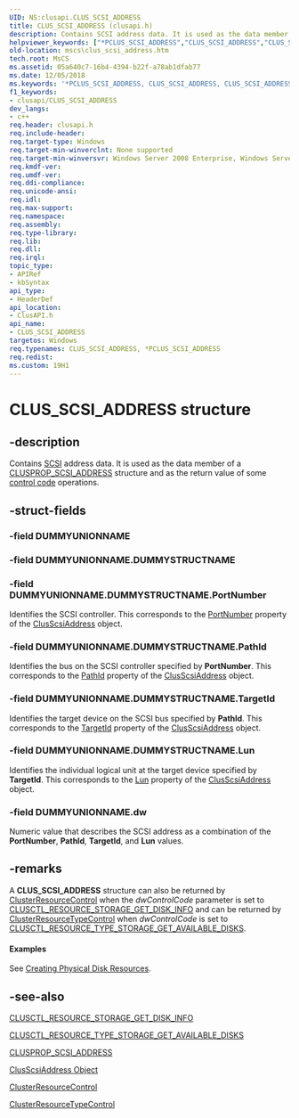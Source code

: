 ```yaml
---
UID: NS:clusapi.CLUS_SCSI_ADDRESS
title: CLUS_SCSI_ADDRESS (clusapi.h)
description: Contains SCSI address data. It is used as the data member of a CLUSPROP_SCSI_ADDRESS structure and as the return value of some control code operations.
helpviewer_keywords: ["*PCLUS_SCSI_ADDRESS","CLUS_SCSI_ADDRESS","CLUS_SCSI_ADDRESS structure [Failover Cluster]","PCLUS_SCSI_ADDRESS","PCLUS_SCSI_ADDRESS structure pointer [Failover Cluster]","_wolf_clus_scsi_address","clusapi/CLUS_SCSI_ADDRESS","clusapi/PCLUS_SCSI_ADDRESS","mscs.clus_scsi_address"]
old-location: mscs\clus_scsi_address.htm
tech.root: MsCS
ms.assetid: 05a640c7-16b4-4394-b22f-a78ab1dfab77
ms.date: 12/05/2018
ms.keywords: '*PCLUS_SCSI_ADDRESS, CLUS_SCSI_ADDRESS, CLUS_SCSI_ADDRESS structure [Failover Cluster], PCLUS_SCSI_ADDRESS, PCLUS_SCSI_ADDRESS structure pointer [Failover Cluster], _wolf_clus_scsi_address, clusapi/CLUS_SCSI_ADDRESS, clusapi/PCLUS_SCSI_ADDRESS, mscs.clus_scsi_address'
f1_keywords:
- clusapi/CLUS_SCSI_ADDRESS
dev_langs:
- c++
req.header: clusapi.h
req.include-header: 
req.target-type: Windows
req.target-min-winverclnt: None supported
req.target-min-winversvr: Windows Server 2008 Enterprise, Windows Server 2008 Datacenter
req.kmdf-ver: 
req.umdf-ver: 
req.ddi-compliance: 
req.unicode-ansi: 
req.idl: 
req.max-support: 
req.namespace: 
req.assembly: 
req.type-library: 
req.lib: 
req.dll: 
req.irql: 
topic_type:
- APIRef
- kbSyntax
api_type:
- HeaderDef
api_location:
- ClusAPI.h
api_name:
- CLUS_SCSI_ADDRESS
targetos: Windows
req.typenames: CLUS_SCSI_ADDRESS, *PCLUS_SCSI_ADDRESS
req.redist: 
ms.custom: 19H1
---
```


# CLUS_SCSI_ADDRESS structure


## -description


Contains <a href="https://docs.microsoft.com/previous-versions/windows/desktop/mscs/s-gly">SCSI</a> address data. It is 
    used as the data member of a <a href="https://docs.microsoft.com/previous-versions/windows/desktop/api/clusapi/ns-clusapi-clusprop_scsi_address">CLUSPROP_SCSI_ADDRESS</a> 
    structure and as the return value of some <a href="https://docs.microsoft.com/previous-versions/windows/desktop/mscs/control-codes">control code</a> 
    operations.


## -struct-fields




### -field DUMMYUNIONNAME


### -field DUMMYUNIONNAME.DUMMYSTRUCTNAME


### -field DUMMYUNIONNAME.DUMMYSTRUCTNAME.PortNumber

Identifies the SCSI controller. This corresponds to the 
         <a href="https://docs.microsoft.com/previous-versions/windows/desktop/mscs/clusscsiaddress-portnumber">PortNumber</a> property of the 
         <a href="https://docs.microsoft.com/previous-versions/windows/desktop/mscs/clusscsiaddress-object">ClusScsiAddress</a> object.


### -field DUMMYUNIONNAME.DUMMYSTRUCTNAME.PathId

Identifies the bus on the SCSI controller specified by <b>PortNumber</b>. This 
         corresponds to the <a href="https://docs.microsoft.com/previous-versions/windows/desktop/mscs/clusscsiaddress-pathid">PathId</a> property of the 
         <a href="https://docs.microsoft.com/previous-versions/windows/desktop/mscs/clusscsiaddress-object">ClusScsiAddress</a> object.


### -field DUMMYUNIONNAME.DUMMYSTRUCTNAME.TargetId

Identifies the target device on the SCSI bus specified by <b>PathId</b>. This 
         corresponds to the <a href="https://docs.microsoft.com/previous-versions/windows/desktop/mscs/clusscsiaddress-targetid">TargetId</a> property of 
         the <a href="https://docs.microsoft.com/previous-versions/windows/desktop/mscs/clusscsiaddress-object">ClusScsiAddress</a> object.


### -field DUMMYUNIONNAME.DUMMYSTRUCTNAME.Lun

Identifies the individual logical unit at the target device specified by 
         <b>TargetId</b>. This corresponds to the 
         <a href="https://docs.microsoft.com/previous-versions/windows/desktop/mscs/clusscsiaddress-lun">Lun</a> property of the 
         <a href="https://docs.microsoft.com/previous-versions/windows/desktop/mscs/clusscsiaddress-object">ClusScsiAddress</a> object.


### -field DUMMYUNIONNAME.dw

Numeric value that describes the SCSI address as a combination of the <b>PortNumber</b>, 
        <b>PathId</b>, <b>TargetId</b>, and <b>Lun</b> 
        values.


## -remarks



A <b>CLUS_SCSI_ADDRESS</b> structure can also be returned 
     by <a href="https://docs.microsoft.com/previous-versions/windows/desktop/api/clusapi/nf-clusapi-clusterresourcecontrol">ClusterResourceControl</a> when the 
     <i>dwControlCode</i> parameter is set to 
     <a href="https://docs.microsoft.com/previous-versions/windows/desktop/mscs/clusctl-resource-storage-get-disk-info">CLUSCTL_RESOURCE_STORAGE_GET_DISK_INFO</a> 
     and can be returned by 
     <a href="https://docs.microsoft.com/previous-versions/windows/desktop/api/clusapi/nf-clusapi-clusterresourcetypecontrol">ClusterResourceTypeControl</a> when 
     <i>dwControlCode</i> is set to 
     <a href="https://docs.microsoft.com/previous-versions/windows/desktop/mscs/clusctl-resource-type-storage-get-available-disks">CLUSCTL_RESOURCE_TYPE_STORAGE_GET_AVAILABLE_DISKS</a>.


#### Examples

See 
      <a href="https://docs.microsoft.com/previous-versions/windows/desktop/mscs/creating-physical-disk-resources">Creating Physical Disk Resources</a>.

<div class="code"></div>



## -see-also




<a href="https://docs.microsoft.com/previous-versions/windows/desktop/mscs/clusctl-resource-storage-get-disk-info">CLUSCTL_RESOURCE_STORAGE_GET_DISK_INFO</a>



<a href="https://docs.microsoft.com/previous-versions/windows/desktop/mscs/clusctl-resource-type-storage-get-available-disks">CLUSCTL_RESOURCE_TYPE_STORAGE_GET_AVAILABLE_DISKS</a>



<a href="https://docs.microsoft.com/previous-versions/windows/desktop/api/clusapi/ns-clusapi-clusprop_scsi_address">CLUSPROP_SCSI_ADDRESS</a>



<a href="https://docs.microsoft.com/previous-versions/windows/desktop/mscs/clusscsiaddress-object">ClusScsiAddress Object</a>



<a href="https://docs.microsoft.com/previous-versions/windows/desktop/api/clusapi/nf-clusapi-clusterresourcecontrol">ClusterResourceControl</a>



<a href="https://docs.microsoft.com/previous-versions/windows/desktop/api/clusapi/nf-clusapi-clusterresourcetypecontrol">ClusterResourceTypeControl</a>
 

 

